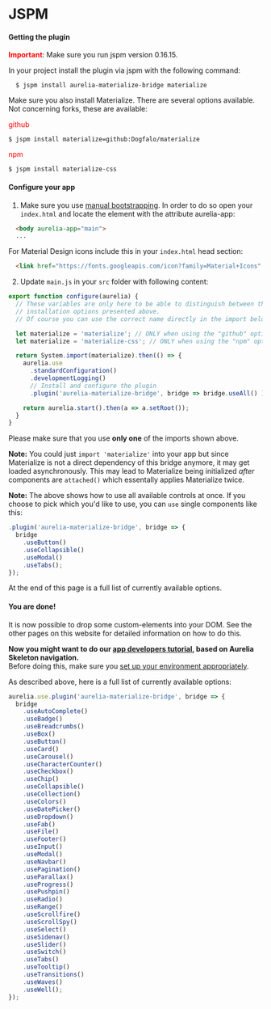 # JSPM

#### Getting the plugin

**<span style="color: red;">Important</span>**: Make sure you run jspm version 0.16.15.

In your project install the plugin via jspm with the following command:

```
  $ jspm install aurelia-materialize-bridge materialize
```

Make sure you also install Materialize. There are several options available. Not concerning forks, these are available:

<span style="color: red;">github</span>

```
$ jspm install materialize=github:Dogfalo/materialize
```

<span style="color: red;">npm</span>

```
$ jspm install materialize-css
```

#### Configure your app

1. Make sure you use [manual bootstrapping](http://aurelia.io/hub.html#/doc/article/aurelia/framework/latest/app-configuration-and-startup/4). In order to do so open your `index.html` and locate the element with the attribute aurelia-app:

  ```html
    <body aurelia-app="main">
    ...
  ```

  For Material Design icons include this in your `index.html` head section:
  ```html
    <link href="https://fonts.googleapis.com/icon?family=Material+Icons" rel="stylesheet">
  ```

2. Update  `main.js` in your `src` folder with following content:

  ```javascript
  export function configure(aurelia) {
    // These variables are only here to be able to distinguish between the two
    // installation options presented above.
    // Of course you can use the correct name directly in the import below.

    let materialize = 'materialize'; // ONLY when using the "github" option above
    let materialize = 'materialize-css'; // ONLY when using the "npm" option above

    return System.import(materialize).then(() => {
      aurelia.use
        .standardConfiguration()
        .developmentLogging()
        // Install and configure the plugin
        .plugin('aurelia-materialize-bridge', bridge => bridge.useAll() );

      return aurelia.start().then(a => a.setRoot());
    }
  }
  ```

  Please make sure that you use **only one** of the imports shown above.

  **Note:** You could just `import 'materialize'` into your app but since
  Materialize is not a direct dependency of this bridge anymore, it may get loaded
  asynchronously. This may lead to Materialize being initialized *after* components
  are `attached()` which essentally applies Materialize twice.

  **Note:** The above shows how to use all available controls at once. If you choose to pick which you'd like to use, you can ```use``` single components like this:

  ```javascript
  .plugin('aurelia-materialize-bridge', bridge => {
    bridge
      .useButton()
      .useCollapsible()
      .useModal()
      .useTabs();
  });
  ```

  At the end of this page is a full list of currently available options.

#### You are done!
It is now possible to drop some custom-elements into your DOM. See the other pages on this website for detailed information on how to do this.

**Now you might want to do our [app developers tutorial](https://aurelia-ui-toolkits.gitbooks.io/materialize-bridge-docs/content/app_developers_tutorial/introduction.html), based on Aurelia Skeleton navigation.**
<br>
Before doing this, make sure you <a href="http://aurelia.io/hub.html#/doc/article/aurelia/framework/latest/setup-jspm" target="_blank">set up your environment appropriately</a>.

As described above, here is a full list of currently available options:

```javascript
aurelia.use.plugin('aurelia-materialize-bridge', bridge => {
  bridge
    .useAutoComplete()
    .useBadge()
    .useBreadcrumbs()
    .useBox()
    .useButton()
    .useCard()
    .useCarousel()
    .useCharacterCounter()
    .useCheckbox()
    .useChip()
    .useCollapsible()
    .useCollection()
    .useColors()
    .useDatePicker()
    .useDropdown()
    .useFab()
    .useFile()
    .useFooter()
    .useInput()
    .useModal()
    .useNavbar()
    .usePagination()
    .useParallax()
    .useProgress()
    .usePushpin()
    .useRadio()
    .useRange()
    .useScrollfire()
    .useScrollSpy()
    .useSelect()
    .useSidenav()
    .useSlider()
    .useSwitch()
    .useTabs()
    .useTooltip()
    .useTransitions()
    .useWaves()
    .useWell();
});
```


